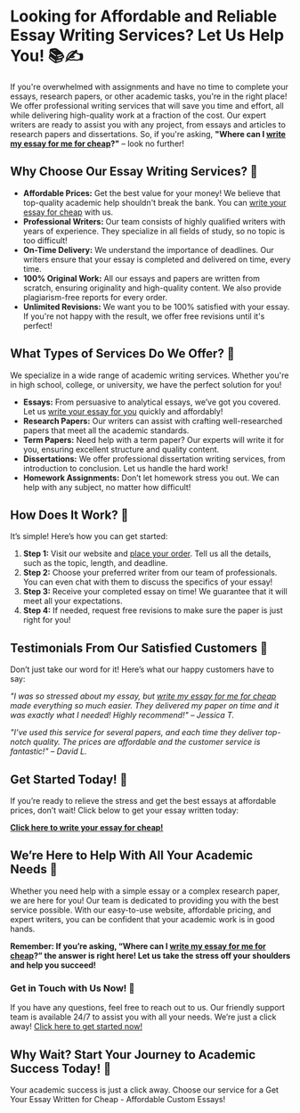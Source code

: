 <h1>Looking for Affordable and Reliable Essay Writing Services? Let Us Help You! 📚✍️</h1>

<p>If you're overwhelmed with assignments and have no time to complete your essays, research papers, or other academic tasks, you're in the right place! We offer professional writing services that will save you time and effort, all while delivering high-quality work at a fraction of the cost. Our expert writers are ready to assist you with any project, from essays and articles to research papers and dissertations. So, if you're asking, <strong>"Where can I <a href="https://tinyurl.com/topessay?keyword=write+my+essay+for+me+for+cheap" target="_blank">write my essay for me for cheap</a>?"</strong> – look no further!</p>

<h2>Why Choose Our Essay Writing Services? 🌟</h2>
<ul>
  <li><strong>Affordable Prices:</strong> Get the best value for your money! We believe that top-quality academic help shouldn't break the bank. You can <a href="https://tinyurl.com/topessay?keyword=write+my+essay+for+me+for+cheap" target="_blank">write your essay for cheap</a> with us.</li>
  <li><strong>Professional Writers:</strong> Our team consists of highly qualified writers with years of experience. They specialize in all fields of study, so no topic is too difficult!</li>
  <li><strong>On-Time Delivery:</strong> We understand the importance of deadlines. Our writers ensure that your essay is completed and delivered on time, every time.</li>
  <li><strong>100% Original Work:</strong> All our essays and papers are written from scratch, ensuring originality and high-quality content. We also provide plagiarism-free reports for every order.</li>
  <li><strong>Unlimited Revisions:</strong> We want you to be 100% satisfied with your essay. If you're not happy with the result, we offer free revisions until it's perfect!</li>
</ul>

<h2>What Types of Services Do We Offer? 📝</h2>
<p>We specialize in a wide range of academic writing services. Whether you're in high school, college, or university, we have the perfect solution for you!</p>
<ul>
  <li><strong>Essays:</strong> From persuasive to analytical essays, we’ve got you covered. Let us <a href="https://tinyurl.com/topessay?keyword=write+my+essay+for+me+for+cheap" target="_blank">write your essay for you</a> quickly and affordably!</li>
  <li><strong>Research Papers:</strong> Our writers can assist with crafting well-researched papers that meet all the academic standards.</li>
  <li><strong>Term Papers:</strong> Need help with a term paper? Our experts will write it for you, ensuring excellent structure and quality content.</li>
  <li><strong>Dissertations:</strong> We offer professional dissertation writing services, from introduction to conclusion. Let us handle the hard work!</li>
  <li><strong>Homework Assignments:</strong> Don’t let homework stress you out. We can help with any subject, no matter how difficult!</li>
</ul>

<h2>How Does It Work? 🤔</h2>
<p>It’s simple! Here’s how you can get started:</p>
<ol>
  <li><strong>Step 1:</strong> Visit our website and <a href="https://tinyurl.com/topessay?keyword=write+my+essay+for+me+for+cheap" target="_blank">place your order</a>. Tell us all the details, such as the topic, length, and deadline.</li>
  <li><strong>Step 2:</strong> Choose your preferred writer from our team of professionals. You can even chat with them to discuss the specifics of your essay!</li>
  <li><strong>Step 3:</strong> Receive your completed essay on time! We guarantee that it will meet all your expectations.</li>
  <li><strong>Step 4:</strong> If needed, request free revisions to make sure the paper is just right for you!</li>
</ol>

<h2>Testimonials From Our Satisfied Customers 💬</h2>
<p>Don’t just take our word for it! Here’s what our happy customers have to say:</p>

<p><em>"I was so stressed about my essay, but <a href="https://tinyurl.com/topessay?keyword=write+my+essay+for+me+for+cheap" target="_blank">write my essay for me for cheap</a> made everything so much easier. They delivered my paper on time and it was exactly what I needed! Highly recommend!" – Jessica T.</em></p>

<p><em>"I’ve used this service for several papers, and each time they deliver top-notch quality. The prices are affordable and the customer service is fantastic!" – David L.</em></p>

<h2>Get Started Today! 🚀</h2>
<p>If you’re ready to relieve the stress and get the best essays at affordable prices, don’t wait! Click below to get your essay written today:</p>
<p><a href="https://tinyurl.com/topessay?keyword=write+my+essay+for+me+for+cheap" target="_blank"><strong>Click here to write your essay for cheap!</strong></a></p>

<h2>We’re Here to Help With All Your Academic Needs 📖</h2>
<p>Whether you need help with a simple essay or a complex research paper, we are here for you! Our team is dedicated to providing you with the best service possible. With our easy-to-use website, affordable pricing, and expert writers, you can be confident that your academic work is in good hands.</p>

<p><strong>Remember: If you’re asking, “Where can I <a href="https://tinyurl.com/topessay?keyword=write+my+essay+for+me+for+cheap" target="_blank">write my essay for me for cheap</a>?” the answer is right here! Let us take the stress off your shoulders and help you succeed!</strong></p>

<h3>Get in Touch with Us Now! 📱</h3>
<p>If you have any questions, feel free to reach out to us. Our friendly support team is available 24/7 to assist you with all your needs. We’re just a click away! <a href="https://tinyurl.com/topessay?keyword=write+my+essay+for+me+for+cheap" target="_blank">Click here to get started now!</a></p>

<h2>Why Wait? Start Your Journey to Academic Success Today! 🌟</h2>
<p>Your academic success is just a click away. Choose our service for a
Get Your Essay Written for Cheap - Affordable Custom Essays!
